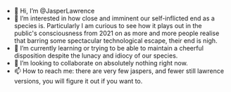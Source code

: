 - 👋 Hi, I’m @JasperLawrence
- 👀 I’m interested in how close and imminent our self-inflicted end as a species is. Particularly I am curious to see how it plays out in the public's consciousness from 2021 on as more and more people realise that barring some spectacular technological escape, their end is nigh. 
- 🌱 I’m currently learning or trying to be able to maintain a cheerful disposition despite the lunacy and idiocy of our species.
- 💞️ I’m looking to collaborate on absolutely nothing right now.
- 📫 How to reach me: there are very few jaspers, and fewer still lawrence versions, you will figure it out if you want to.

<!---
JasperLawrence/JasperLawrence is a ✨ special ✨ repository because its `README.md` (this file) appears on your GitHub profile.
You can click the Preview link to take a look at your changes.
--->
